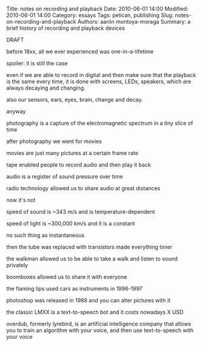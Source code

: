 Title: notes on recording and playback
Date: 2010-06-01 14:00
Modified: 2010-06-01 14:00
Category: essays
Tags: pelican, publishing
Slug: notes-on-recording-and-playback
Authors: aarón montoya-moraga
Summary: a brief history of recording and playback devices

DRAFT

before 18xx, all we ever experienced was one-in-a-lifetime

spoiler: it is still the case

even if we are able to record in digital and then make sure that the playback is the same every time, it is done with screens, LEDs, speakers, which are always decaying and changing.

also our sensors, ears, eyes, brain, change and decay.

anyway

photography is a capture of the electromagnetic spectrum in a tiny slice of time

after photography we went for movies

movies are just many pictures at a certain frame rate

tape enabled people to record audio and then play it back

audio is a register of sound pressure over time

radio technology allowed us to share audio at great distances

now it's not 

speed of sound is ~343 m/s and is temperature-dependent

speed of light is ~300,000 km/s and it is a constant

no such thing as instantaneous

then the tube was replaced with transistors made everything tinier

the walkman allowed us to be able to take a walk and listen to sound privately

boomboxes allowed us to share it with everyone

the flaming lips used cars as instruments in 1996-1997

photoshop was released in 1988 and you can alter pictures with it

the classic LMXX is a text-to-speech bot and it costs nowadays X USD

overdub, formerly lyrebird, is an artificial intelligence company that allows you to train an algorithm with your voice, and then use text-to-speech with your voice

